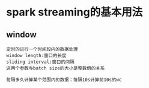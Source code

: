 # spark streaming的基本用法

## window

    定时的进行一个时间段内的数据处理
    window length:窗口的长度
    sliding interval:窗口的间隔
    这两个参数与batch size的大小是整数倍的关系

    每隔多久计算某个范围内的数据：每隔10s计算前10s的wc
    
